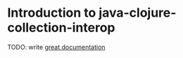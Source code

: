 # Introduction to java-clojure-collection-interop

TODO: write [great documentation](http://jacobian.org/writing/what-to-write/)
